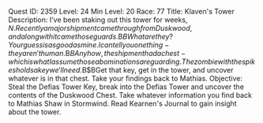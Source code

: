 Quest ID: 2359
Level: 24
Min Level: 20
Race: 77
Title: Klaven's Tower
Description: I've been staking out this tower for weeks, $N. Recently a major shipment came through from Duskwood, and along with it came those guards.$B$BWhat are they? Your guess is as good as mine. I can tell you one thing - they aren't human.$B$BAnyhow, the shipment had a chest - which is what I assume those abominations are guarding. The zombie with the spikes holds a key we'll need.$B$BGet that key, get in the tower, and uncover whatever is in that chest. Take your findings back to Mathias.
Objective: Steal the Defias Tower Key, break into the Defias Tower and uncover the contents of the Duskwood Chest. Take whatever information you find back to Mathias Shaw in Stormwind. Read Kearnen's Journal to gain insight about the tower.
